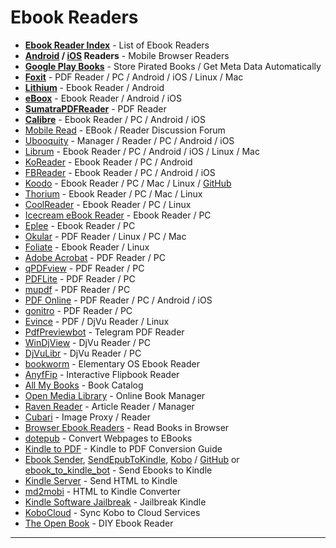 # Ebook Readers

-   **[Ebook Reader Index](https://wiki.mobileread.com/wiki/E-book_software)** - List of Ebook Readers
-   **[Android](https://www.reddit.com/r/FREEMEDIAHECKYEAH/wiki/android#wiki_.25BA_android_reading) / [iOS](https://www.reddit.com/r/FREEMEDIAHECKYEAH/wiki/android#wiki_.25BA_ios_reading) Readers** - Mobile Browser Readers
-   **[Google Play Books](https://play.google.com/books)** - Store Pirated Books / Get Meta Data Automatically
-   **[Foxit](https://www.foxitsoftware.com/pdf-reader/)** - PDF Reader / PC / Android / iOS / Linux / Mac
-   **[Lithium](https://play.google.com/store/apps/details?id=com.faultexception.reader)** - Ebook Reader / Android
-   **[eBoox](https://eboox.ru/en/)** - Ebook Reader / Android / iOS
-   **[SumatraPDFReader](https://www.sumatrapdfreader.org/free-pdf-reader.html)** - PDF Reader
-   **[Calibre](https://calibre-ebook.com/)** - Ebook Reader / PC / Android / iOS
-   [Mobile Read](https://www.mobileread.com/) - EBook / Reader Discussion Forum
-   [Ubooquity](http://vaemendis.net/ubooquity/) - Manager / Reader / PC / Android / iOS
-   [Librum](https://github.com/Librum-Reader/Librum) - Ebook Reader / PC / Android / iOS / Linux / Mac
-   [KoReader](http://koreader.rocks/) - Ebook Reader / PC / Android
-   [FBReader](https://fbreader.org/) - Ebook Reader / PC / Android / iOS
-   [Koodo](https://koodo.960960.xyz/) - Ebook Reader / PC / Mac / Linux / [GitHub](https://github.com/troyeguo/koodo-reader)
-   [Thorium](https://www.edrlab.org/software/thorium-reader/) - Ebook Reader / PC / Mac / Linux
-   [CoolReader](https://github.com/buggins/coolreader) - Ebook Reader / PC / Linux
-   [Icecream eBook Reader](https://icecreamapps.com/Ebook-Reader/) - Ebook Reader / PC
-   [Eplee](https://github.com/Janglee123/eplee) - Ebook Reader / PC
-   [Okular](https://okular.kde.org/) - PDF Reader / Linux / PC / Mac
-   [Foliate](https://johnfactotum.github.io/foliate/) - Ebook Reader / Linux
-   [Adobe Acrobat](https://acrobat.adobe.com/us/en/acrobat/pdf-reader.html) - PDF Reader / PC
-   [qPDFview](https://launchpad.net/qpdfview) - PDF Reader / PC
-   [PDFLite](http://www.pdflite.com/) - PDF Reader / PC
-   [mupdf](https://mupdf.com/) - PDF Reader / PC
-   [PDF Online](https://pdf.online/) - PDF Reader / PC / Android / iOS
-   [gonitro](https://www.gonitro.com/pdf-reader) - PDF Reader / PC
-   [Evince](https://wiki.gnome.org/Apps/Evince) - PDF / DjVu Reader / Linux
-   [PdfPreviewbot](https://t.me/PdfPreviewbot) - Telegram PDF Reader
-   [WinDjView](https://windjview.sourceforge.io/) - DjVu Reader / PC
-   [DjVuLibr](http://djvu.sourceforge.net/) - DjVu Reader / PC
-   [bookworm](https://github.com/babluboy/bookworm) - Elementary OS Ebook Reader
-   [AnyfFip](https://anyflip.com/) - Interactive Flipbook Reader
-   [All My Books](https://www.bolidesoft.com/allmybooks.html) - Book Catalog
-   [Open Media Library](https://openmedialibrary.com/) - Online Book Manager
-   [Raven Reader](https://ravenreader.app/) - Article Reader / Manager
-   [Cubari](https://cubari.moe/) - Image Proxy / Reader
-   [Browser Ebook Readers](https://www.reddit.com/r/FREEMEDIAHECKYEAH/wiki/storage#wiki_browser_ebook_readers) - Read Books in Browser
-   [dotepub](https://dotepub.com/) - Convert Webpages to EBooks
-   [Kindle to PDF](https://redd.it/bm837l) - Kindle to PDF Conversion Guide
-   [Ebook Sender](https://telegram.me/to_kindle_bot), [SendEpubToKindle](https://www.sendepubtokindle.com/), [Kobo](https://send.djazz.se/) / [GitHub](https://github.com/daniel-j/send2ereader) or [ebook_to_kindle_bot](https://t.me/ebook_to_kindle_bot) - Send Ebooks to Kindle
-   [Kindle Server](https://github.com/edgartaor/kindleServer) - Send HTML to Kindle
-   [md2mobi](https://md2mobi.lapw.at/) - HTML to Kindle Converter
-   [Kindle Software Jailbreak](https://www.mobileread.com/forums/showthread.php?t=346037&highlight=Jailbreak) - Jailbreak Kindle
-   [KoboCloud](https://github.com/fsantini/KoboCloud) - Sync Kobo to Cloud Services
-   [The Open Book](https://github.com/joeycastillo/The-Open-Book) - DIY Ebook Reader

___